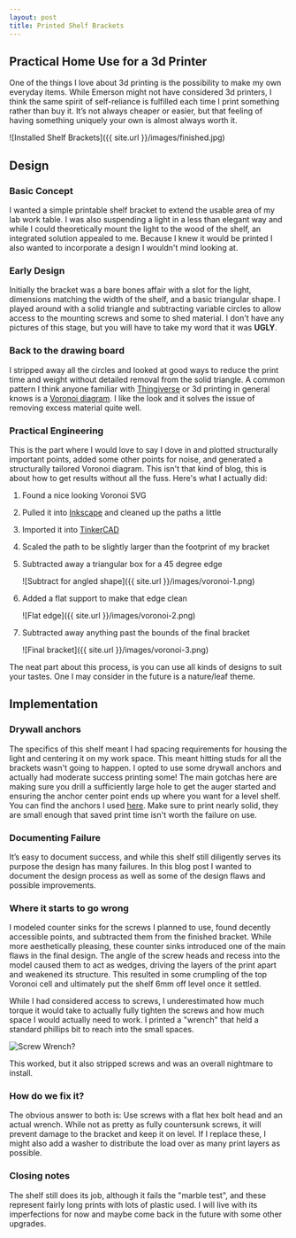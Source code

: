 ```yaml
---
layout: post
title: Printed Shelf Brackets
---
```


## Practical Home Use for a 3d Printer
One of the things I love about 3d printing is the possibility to make my own everyday items. While Emerson might not have considered 3d printers, I think the same spirit of self-reliance is fulfilled each time I print something rather than buy it. It’s not always cheaper or easier, but that feeling of having something uniquely your own is almost always worth it.

![Installed Shelf Brackets]({{ site.url }}/images/finished.jpg)

## Design
### Basic Concept
I wanted a simple printable shelf bracket to extend the usable area of my lab work table. I was also suspending a light in a less than elegant way and while I could theoretically mount the light to the wood of the shelf, an integrated solution appealed to me. Because I knew it would be printed I also wanted to incorporate a design I wouldn't mind looking at.

### Early Design
Initially the bracket was a bare bones affair with a slot for the light, dimensions matching the width of the shelf, and a basic triangular shape. I played around with a solid triangle and subtracting variable circles to allow access to the mounting screws and some to shed material. I don't have any pictures of this stage, but you will have to take my word that it was **UGLY**.

### Back to the drawing board
I stripped away all the circles and looked at good ways to reduce the print time and weight without detailed removal from the solid triangle. A common pattern I think anyone familiar with [Thingiverse](http://thingiverse.com) or 3d printing in general knows is a [Voronoi diagram](https://en.wikipedia.org/wiki/Voronoi_diagram). I like the look and it solves the issue of removing excess material quite well.

### Practical Engineering
This is the part where I would love to say I dove in and plotted structurally important points, added some other points for noise, and generated a structurally tailored Voronoi diagram. This isn't that kind of blog, this is about how to get results without all the fuss. Here's what I actually did:

1. Found a nice looking Voronoi SVG

2. Pulled it into [Inkscape](https://inkscape.org/) and cleaned up the paths a little

3. Imported it into [TinkerCAD](https://tinkercad.com)

4. Scaled the path to be slightly larger than the footprint of my bracket

5. Subtracted away a triangular box for a 45 degree edge

    ![Subtract for angled shape]({{ site.url }}/images/voronoi-1.png)

6. Added a flat support to make that edge clean

    ![Flat edge]({{ site.url }}/images/voronoi-2.png)

7. Subtracted away anything past the bounds of the final bracket

    ![Final bracket]({{ site.url }}/images/voronoi-3.png)

The neat part about this process, is you can use all kinds of designs to suit your tastes. One I may consider in the future is a nature/leaf theme.

## Implementation
### Drywall anchors
The specifics of this shelf meant I had spacing requirements for housing the light and centering it on my work space. This meant hitting studs for all the brackets wasn't going to happen. I opted to use some drywall anchors and actually had moderate success printing some! The main gotchas here are making sure you drill a sufficiently large hole to get the auger started and ensuring the anchor center point ends up where you want for a level shelf. You can find the anchors I used [here](https://www.thingiverse.com/thing:2191927). Make sure to print nearly solid, they are small enough that saved print time isn't worth the failure on use.


### Documenting Failure

It’s easy to document success, and while this shelf still diligently serves its purpose the design has many failures. In this blog post I wanted to document the design process as well as some of the design flaws and possible improvements. 


### Where it starts to go wrong
I modeled counter sinks for the screws I planned to use, found decently accessible points, and subtracted them from the finished bracket. While more aesthetically pleasing, these counter sinks introduced one of the main flaws in the final design. The angle of the screw heads and recess into the model caused them to act as wedges, driving the layers of the print apart and weakened its structure. This resulted in some crumpling of the top Voronoi cell and ultimately put the shelf 6mm off level once it settled.

While I had considered access to screws, I underestimated how much torque it would take to actually fully tighten the screws and how much space I would actually need to work. I printed a "wrench" that held a standard phillips bit to reach into the small spaces.

![Screw Wrench?]({{site.url}}/images/screw-wrench.png)

This worked, but it also stripped screws and was an overall nightmare to install.

### How do we fix it?
The obvious answer to both is: Use screws with a flat hex bolt head and an actual wrench. While not as pretty as fully countersunk screws, it will prevent damage to the bracket and keep it on level. If I replace these, I might also add a washer to distribute the load over as many print layers as possible.

### Closing notes
The shelf still does its job, although it fails the "marble test", and these represent fairly long prints with lots of plastic used. I will live with its imperfections for now and maybe come back in the future with some other upgrades.
